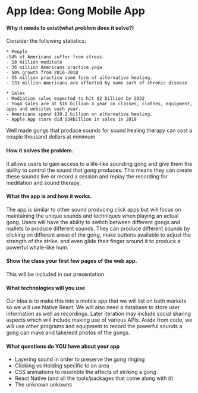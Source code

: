 # App Idea: Gong Mobile App

#### Why it needs to exist(what problem does it solve?)

Consider the following statistics:

```
* People
-54% of Americans suffer from stress.
- 18 million meditate
- 36 million Americans practice yoga
- 50% growth from 2016-2018
- 55 million practice some form of alternative healing.
- 133 million Americans are affected by some sort of chronic disease 

* Sales
- Mediation sales expected to hit $2 billion by 2022
- Yoga sales are at $16 billion a year on classes, clothes, equipment, apps and websites each year.
- Americans spend $30.2 billion on alternative healing.
- Apple App store did $34billion in sales in 2018
```

Well made gongs that produce sounds for sound healing therapy can cost a couple thousand dollars at minimum

#### How it solves the problem.

It allows users to gain access to a life-like sounding gong and give them the ability to control the sound that gong produces. This means they can create these sounds live or record a session and replay the recording for meditation and sound therapy. 

#### What the app is and how it works.

The app is similar to other sound producing click apps but will focus on maintaining the unique sounds and techniques when playing an actual gong. Users will have the ability to switch between different gongs and mallets to produce different sounds. They can produce different sounds by clicking on different areas of the gong, make buttons available to adjust the strength of the strike, and even glide their finger around it to produce a powerful whale-like hum.

#### Show the class your first few pages of the web app.

This will be included in our presentation

#### What technologies will you use

Our idea is to make this into a mobile app that we will list on both markets so we will use Native React. We will also need a database to store user information as well as recordings. Later iteration may include social sharing aspects which will include making use of various APIs. Aside from code, we will use other programs and equipment to record the powerful sounds a gong can make and take/edit photos of the gongs. 

#### What questions do YOU have about your app

- Layering sound in order to preserve the gong ringing
- Clicking vs Holding specific to an area
- CSS animations to resemble the affects of striking a gong
- React Native (and all the tools/packages that come along with it)
- The unknown unkowns